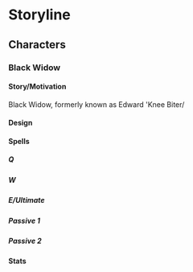 # Storyline

## Characters

### Black Widow
#### Story/Motivation
Black Widow, formerly known as Edward 'Knee Biter/

#### Design

#### Spells

##### Q

##### W

##### E/Ultimate

##### Passive 1

##### Passive 2

#### Stats
